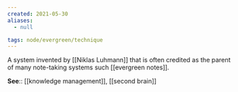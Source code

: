 ```yaml
---
created: 2021-05-30
aliases:
  - null

tags: node/evergreen/technique
---
```


A system invented by [[Niklas Luhmann]] that is often credited as the parent of many note-taking systems such [[evergreen notes]].

**See**:: [[knowledge management]], [[second brain]]

